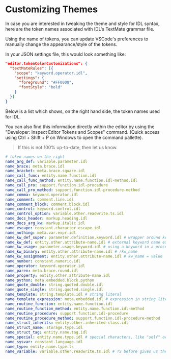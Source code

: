 # Customizing Themes

In case you are interested in tweaking the theme and style for IDL syntax, here are the token names associated with IDL's TextMate grammar file.

Using the name of tokens, you can update VSCode's preferences to manually change the appearance/style of the tokens.

In your JSON settings file, this would look something like:

```json
"editor.tokenColorCustomizations": {
  "textMateRules": [{
    "scope": "keyword.operator.idl",
    "settings": {
      "foreground": "#FF0000",
      "fontStyle": "bold"
    }
  }]
}
```

Below is a list which shows, on the right hand side, the token names used for IDL.

You can also find this information directly within the editor by using the "Developer: Inspect Editor Tokens and Scopes" command. (Quick access using Ctrl + Shift + P on Windows to open the command pallette).

> If this is not 100% up-to-date, then let us know.

```yaml
# token names on the right
name_arg_def: variable.parameter.idl
name_brace: meta.brace.idl
name_bracket: meta.brace.square.idl
name_call_func: entity.name.function.idl
name_call_func_method: entity.name.function.idl-method.idl
name_call_pro: support.function.idl-procedure
name_call_pro_method: support.function.idl-procedure-method
name_comma: keyword.operator.idl
name_comment: comment.line.idl
name_comment_block: comment.block.idl
name_control: keyword.control.idl
name_control_option: variable.other.readwrite.ts.idl
name_docs_header: markup.heading.idl
name_docs_arg_kw: markup.italic.idl
name_escape: constant.character.escape.idl
name_nothing: meta.var.expr.idl
name_kw_def_super: parameter.definition.keyword.idl # wrapper around keyword definitions
name_kw_def: entity.other.attribute-name.idl # external keyword name external = internal
name_kw_usage: parameter.usage.keyword.idl # using a keyword in a procedure or function
name_kw_binary: entity.other.attribute-name.idl # /kw_name
name_kw_assignment: entity.other.attribute-name.idl # kw_name = value
name_number: constant.numeric.idl
name_operator: keyword.operator.idl
name_paren: meta.brace.round.idl
name_property: entity.other.attribute-name.idl
name_python: meta.embedded.block.python
name_quote_double: string.quoted.double.idl
name_quote_single: string.quoted.single.idl
name_template: string.template.idl # string literal
name_template_expression: meta.embedded.idl # expression in string literal
name_routine_function: entity.name.function.idl
name_routine_function_method: entity.name.function.idl-method
name_routine_procedure: support.function.idl-procedure
name_routine_procedure_method: support.function.idl-procedure-method
name_struct_inherits: entity.other.inherited-class.idl
name_struct_name: storage.type.idl
name_struct_tag: entity.name.tag.idl
name_special: entity.name.type.idl # special characters, like "self" or goto or "@include"
name_sysvar: constant.language.idl
name_type: entity.name.type.ts
name_variable: variable.other.readwrite.ts.idl # TS before gives us their formatting
```
